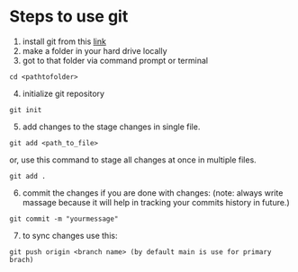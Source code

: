 # Steps to use git

1. install git from this [link](https://gitforwindows.org/)
2. make a folder in your hard drive locally
3. got to that folder via command prompt or terminal
```git
cd <pathtofolder>
```
4. initialize git repository
```
git init
```
5. add changes to the stage changes in single file.

```
git add <path_to_file>
```
or, use this command to stage all changes at once in multiple files.
```
git add .
```
6. commit the changes if you are done with changes: 
(note: always write massage because it will help in tracking your commits history in future.)
```
git commit -m "yourmessage"
```
7. to sync changes use this:
```
git push origin <branch name> (by default main is use for primary brach)
```
